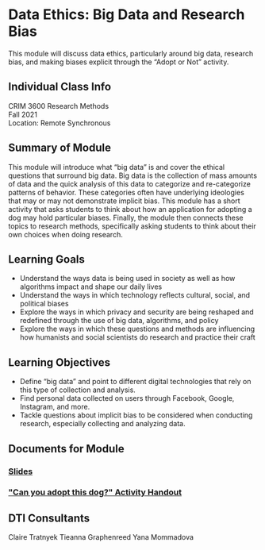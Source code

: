 # Data Ethics: Big Data and Research Bias
This module will discuss data ethics, particularly around big data, research bias, and making biases explicit through the “Adopt or Not” activity.

## Individual Class Info
CRIM 3600 Research Methods
<br>
Fall 2021
<br>
Location: Remote Synchronous
<br>

## Summary of Module
This module will introduce what “big data” is and cover the ethical questions that surround big data. Big data is the collection of mass amounts of data and the quick analysis of this data to categorize and re-categorize patterns of behavior. These categories often have underlying ideologies that may or may not demonstrate implicit bias. This module has a short activity that asks students to think about how an application for adopting a dog may hold particular biases. Finally, the module then connects these topics to research methods, specifically asking students to think about their own choices when doing research.

## Learning Goals
- Understand the ways data is being used in society as well as how algorithms impact and shape our daily lives
- Understand the ways in which technology reflects cultural, social, and political biases
- Explore the ways in which privacy and security are being reshaped and redefined through the use of big data, algorithms, and policy
- Explore the ways in which these questions and methods are influencing how humanists and social scientists do research and practice their craft


## Learning Objectives
- Define “big data” and point to different digital technologies that rely on this type of collection and analysis.
- Find personal data collected on users through Facebook, Google, Instagram, and more.
- Tackle questions about implicit bias to be considered when conducting research, especially collecting and analyzing data.

## Documents for Module

### [Slides](https://github.com/NULabNortheastern/digitalassignmentshowcase/blob/master/data-ethics/fa21-marshall-crim3600-dataethics/Data%20Ethics%20Slides%20intro%20to%20soc%20fall%202021%20pr%20marshall.pptx.pdf)

### ["Can you adopt this dog?" Activity Handout](https://github.com/NULabNortheastern/digitalassignmentshowcase/blob/master/data-ethics/fa21-marshall-crim3600-dataethics/Can%20you%20adopt%20this%20dog_%20Handout.docx.pdf)

## DTI Consultants
Claire Tratnyek
Tieanna Graphenreed
Yana Mommadova

